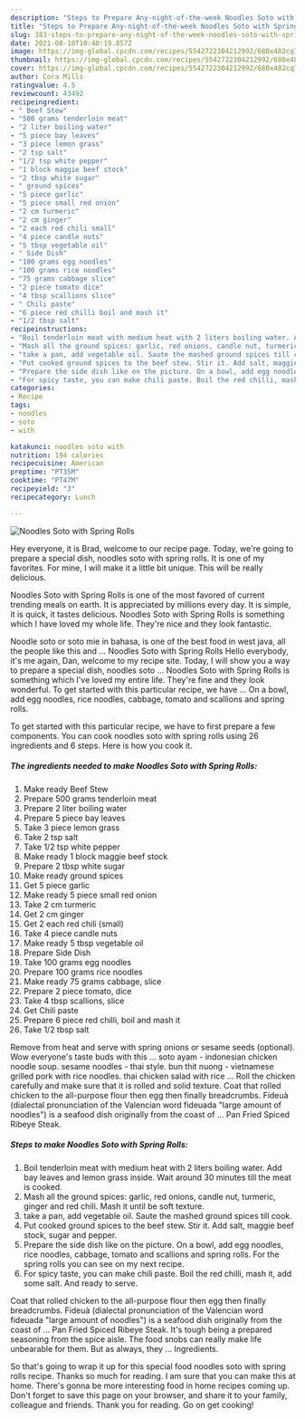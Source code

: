 ```yaml
---
description: "Steps to Prepare Any-night-of-the-week Noodles Soto with Spring Rolls"
title: "Steps to Prepare Any-night-of-the-week Noodles Soto with Spring Rolls"
slug: 383-steps-to-prepare-any-night-of-the-week-noodles-soto-with-spring-rolls
date: 2021-08-18T10:40:19.857Z
image: https://img-global.cpcdn.com/recipes/5542722304212992/680x482cq70/noodles-soto-with-spring-rolls-recipe-main-photo.jpg
thumbnail: https://img-global.cpcdn.com/recipes/5542722304212992/680x482cq70/noodles-soto-with-spring-rolls-recipe-main-photo.jpg
cover: https://img-global.cpcdn.com/recipes/5542722304212992/680x482cq70/noodles-soto-with-spring-rolls-recipe-main-photo.jpg
author: Cora Mills
ratingvalue: 4.5
reviewcount: 43492
recipeingredient:
- " Beef Stew"
- "500 grams tenderloin meat"
- "2 liter boiling water"
- "5 piece bay leaves"
- "3 piece lemon grass"
- "2 tsp salt"
- "1/2 tsp white pepper"
- "1 block maggie beef stock"
- "2 tbsp white sugar"
- " ground spices"
- "5 piece garlic"
- "5 piece small red onion"
- "2 cm turmeric"
- "2 cm ginger"
- "2 each red chili small"
- "4 piece candle nuts"
- "5 tbsp vegetable oil"
- " Side Dish"
- "100 grams egg noodles"
- "100 grams rice noodles"
- "75 grams cabbage slice"
- "2 piece tomato dice"
- "4 tbsp scallions slice"
- " Chili paste"
- "6 piece red chilli boil and mash it"
- "1/2 tbsp salt"
recipeinstructions:
- "Boil tenderloin meat with medium heat with 2 liters boiling water. Add bay leaves and lemon grass inside. Wait around 30 minutes till the meat is cooked."
- "Mash all the ground spices: garlic, red onions, candle nut, turmeric, ginger and red chili. Mash it until be soft texture."
- "take a pan, add vegetable oil. Saute the mashed ground spices till cook."
- "Put cooked ground spices to the beef stew. Stir it. Add salt, maggie beef stock, sugar and pepper."
- "Prepare the side dish like on the picture. On a bowl, add egg noodles, rice noodles, cabbage, tomato and scallions and spring rolls. For the spring rolls you can see on my next recipe."
- "For spicy taste, you can make chili paste. Boil the red chilli, mash it, add some salt. And ready to serve."
categories:
- Recipe
tags:
- noodles
- soto
- with

katakunci: noodles soto with 
nutrition: 194 calories
recipecuisine: American
preptime: "PT35M"
cooktime: "PT47M"
recipeyield: "3"
recipecategory: Lunch

---
```



![Noodles Soto with Spring Rolls](https://img-global.cpcdn.com/recipes/5542722304212992/680x482cq70/noodles-soto-with-spring-rolls-recipe-main-photo.jpg)

Hey everyone, it is Brad, welcome to our recipe page. Today, we're going to prepare a special dish, noodles soto with spring rolls. It is one of my favorites. For mine, I will make it a little bit unique. This will be really delicious.

Noodles Soto with Spring Rolls is one of the most favored of current trending meals on earth. It is appreciated by millions every day. It is simple, it is quick, it tastes delicious. Noodles Soto with Spring Rolls is something which I have loved my whole life. They're nice and they look fantastic.

Noodle soto or soto mie in bahasa, is one of the best food in west java, all the people like this and … Noodles Soto with Spring Rolls Hello everybody, it&#39;s me again, Dan, welcome to my recipe site. Today, I will show you a way to prepare a special dish, noodles soto … Noodles Soto with Spring Rolls is something which I&#39;ve loved my entire life. They&#39;re fine and they look wonderful. To get started with this particular recipe, we have … On a bowl, add egg noodles, rice noodles, cabbage, tomato and scallions and spring rolls.


To get started with this particular recipe, we have to first prepare a few components. You can cook noodles soto with spring rolls using 26 ingredients and 6 steps. Here is how you cook it.

<!--inarticleads1-->

##### The ingredients needed to make Noodles Soto with Spring Rolls:

1. Make ready  Beef Stew
1. Prepare 500 grams tenderloin meat
1. Prepare 2 liter boiling water
1. Prepare 5 piece bay leaves
1. Take 3 piece lemon grass
1. Take 2 tsp salt
1. Take 1/2 tsp white pepper
1. Make ready 1 block maggie beef stock
1. Prepare 2 tbsp white sugar
1. Make ready  ground spices
1. Get 5 piece garlic
1. Make ready 5 piece small red onion
1. Take 2 cm turmeric
1. Get 2 cm ginger
1. Get 2 each red chili (small)
1. Take 4 piece candle nuts
1. Make ready 5 tbsp vegetable oil
1. Prepare  Side Dish
1. Take 100 grams egg noodles
1. Prepare 100 grams rice noodles
1. Make ready 75 grams cabbage, slice
1. Prepare 2 piece tomato, dice
1. Take 4 tbsp scallions, slice
1. Get  Chili paste
1. Prepare 6 piece red chilli, boil and mash it
1. Take 1/2 tbsp salt


Remove from heat and serve with spring onions or sesame seeds (optional). Wow everyone&#39;s taste buds with this … soto ayam - indonesian chicken noodle soup. sesame noodles - thai style. bun thit nuong - vietnamese grilled pork with rice noodles. thai chicken salad with rice … Roll the chicken carefully and make sure that it is rolled and solid texture. Coat that rolled chicken to the all-purpose flour then egg then finally breadcrumbs. Fideuà (dialectal pronunciation of the Valencian word fideuada &#34;large amount of noodles&#34;) is a seafood dish originally from the coast of … Pan Fried Spiced Ribeye Steak. 

<!--inarticleads2-->

##### Steps to make Noodles Soto with Spring Rolls:

1. Boil tenderloin meat with medium heat with 2 liters boiling water. Add bay leaves and lemon grass inside. Wait around 30 minutes till the meat is cooked.
1. Mash all the ground spices: garlic, red onions, candle nut, turmeric, ginger and red chili. Mash it until be soft texture.
1. take a pan, add vegetable oil. Saute the mashed ground spices till cook.
1. Put cooked ground spices to the beef stew. Stir it. Add salt, maggie beef stock, sugar and pepper.
1. Prepare the side dish like on the picture. On a bowl, add egg noodles, rice noodles, cabbage, tomato and scallions and spring rolls. For the spring rolls you can see on my next recipe.
1. For spicy taste, you can make chili paste. Boil the red chilli, mash it, add some salt. And ready to serve.


Coat that rolled chicken to the all-purpose flour then egg then finally breadcrumbs. Fideuà (dialectal pronunciation of the Valencian word fideuada &#34;large amount of noodles&#34;) is a seafood dish originally from the coast of … Pan Fried Spiced Ribeye Steak. It&#39;s tough being a prepared seasoning from the spice aisle. The food snobs can really make life unbearable for them. But as always, they … Ingredients. 

So that's going to wrap it up for this special food noodles soto with spring rolls recipe. Thanks so much for reading. I am sure that you can make this at home. There's gonna be more interesting food in home recipes coming up. Don't forget to save this page on your browser, and share it to your family, colleague and friends. Thank you for reading. Go on get cooking!
